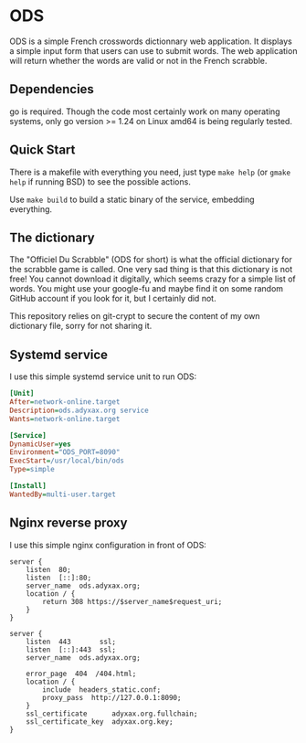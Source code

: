 # ODS

ODS is a simple French crosswords dictionnary web application. It displays a
simple input form that users can use to submit words. The web application will
return whether the words are valid or not in the French scrabble.

## Dependencies

go is required. Though the code most certainly work on many operating systems,
only go version >= 1.24 on Linux amd64 is being regularly tested.

## Quick Start

There is a makefile with everything you need, just type `make help` (or `gmake
help` if running BSD) to see the possible actions.

Use `make build` to build a static binary of the service, embedding everything.

## The dictionary

The "Officiel Du Scrabble" (ODS for short) is what the official dictionary for
the scrabble game is called. One very sad thing is that this dictionary is not
free! You cannot download it digitally, which seems crazy for a simple list of
words. You might use your google-fu and maybe find it on some random GitHub
account if you look for it, but I certainly did not.

This repository relies on git-crypt to secure the content of my own dictionary
file, sorry for not sharing it.

## Systemd service

I use this simple systemd service unit to run ODS:

``` ini
[Unit]
After=network-online.target
Description=ods.adyxax.org service
Wants=network-online.target

[Service]
DynamicUser=yes
Environment="ODS_PORT=8090"
ExecStart=/usr/local/bin/ods
Type=simple

[Install]
WantedBy=multi-user.target
```

## Nginx reverse proxy

I use this simple nginx configuration in front of ODS:

``` nginx
server {
	listen  80;
	listen  [::]:80;
	server_name  ods.adyxax.org;
	location / {
		return 308 https://$server_name$request_uri;
	}
}

server {
	listen  443       ssl;
	listen  [::]:443  ssl;
	server_name  ods.adyxax.org;

    error_page  404  /404.html;
	location / {
        include  headers_static.conf;
        proxy_pass  http://127.0.0.1:8090;
	}
	ssl_certificate      adyxax.org.fullchain;
	ssl_certificate_key  adyxax.org.key;
}
```
